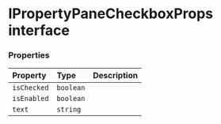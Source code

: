 # IPropertyPaneCheckboxProps interface








### Properties

| Property	   | Type	| Description|
|:-------------|:-------|:-----------|
|`isChecked`      | `boolean` |  |
|`isEnabled`      | `boolean` |  |
|`text`      | `string` |  |





